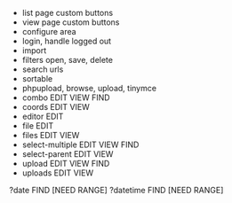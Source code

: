 - list page custom buttons
- view page custom buttons
- configure area
- login, handle logged out
- import
- filters open, save, delete
- search urls
- sortable
- phpupload, browse, upload, tinymce
- combo EDIT VIEW FIND
- coords EDIT VIEW
- editor EDIT
- file EDIT
- files EDIT VIEW
- select-multiple EDIT VIEW FIND
- select-parent EDIT VIEW
- upload EDIT VIEW FIND
- uploads EDIT VIEW

?date FIND [NEED RANGE]
?datetime FIND [NEED RANGE]